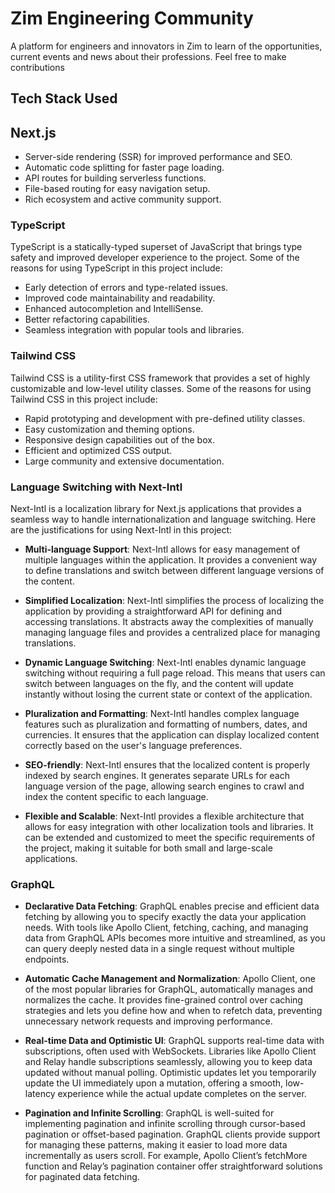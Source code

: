 # Zim Engineering Community

A platform for engineers and innovators in Zim to learn of the opportunities, current events and news about their professions. Feel free to make contributions 

## Tech Stack Used


## Next.js

- Server-side rendering (SSR) for improved performance and SEO.
- Automatic code splitting for faster page loading.
- API routes for building serverless functions.
- File-based routing for easy navigation setup.
- Rich ecosystem and active community support.

### TypeScript

TypeScript is a statically-typed superset of JavaScript that brings type safety and improved developer experience to the project. Some of the reasons for using TypeScript in this project include:

- Early detection of errors and type-related issues.
- Improved code maintainability and readability.
- Enhanced autocompletion and IntelliSense.
- Better refactoring capabilities.
- Seamless integration with popular tools and libraries.

### Tailwind CSS

Tailwind CSS is a utility-first CSS framework that provides a set of highly customizable and low-level utility classes. Some of the reasons for using Tailwind CSS in this project include:

- Rapid prototyping and development with pre-defined utility classes.
- Easy customization and theming options.
- Responsive design capabilities out of the box.
- Efficient and optimized CSS output.
- Large community and extensive documentation.


### Language Switching with Next-Intl

Next-Intl is a localization library for Next.js applications that provides a seamless way to handle internationalization and language switching. Here are the justifications for using Next-Intl in this project:

- **Multi-language Support**: Next-Intl allows for easy management of multiple languages within the application. It provides a convenient way to define translations and switch between different language versions of the content.

- **Simplified Localization**: Next-Intl simplifies the process of localizing the application by providing a straightforward API for defining and accessing translations. It abstracts away the complexities of manually managing language files and provides a centralized place for managing translations.

- **Dynamic Language Switching**: Next-Intl enables dynamic language switching without requiring a full page reload. This means that users can switch between languages on the fly, and the content will update instantly without losing the current state or context of the application.

- **Pluralization and Formatting**: Next-Intl handles complex language features such as pluralization and formatting of numbers, dates, and currencies. It ensures that the application can display localized content correctly based on the user's language preferences.

- **SEO-friendly**: Next-Intl ensures that the localized content is properly indexed by search engines. It generates separate URLs for each language version of the page, allowing search engines to crawl and index the content specific to each language.

- **Flexible and Scalable**: Next-Intl provides a flexible architecture that allows for easy integration with other localization tools and libraries. It can be extended and customized to meet the specific requirements of the project, making it suitable for both small and large-scale applications.


### GraphQL

- **Declarative Data Fetching**: GraphQL enables precise and efficient data fetching by allowing you to specify exactly the data your application needs. With tools like Apollo Client, fetching, caching, and managing data from GraphQL APIs becomes more intuitive and streamlined, as you can query deeply nested data in a single request without multiple endpoints.

- **Automatic Cache Management and Normalization**: Apollo Client, one of the most popular libraries for GraphQL, automatically manages and normalizes the cache. It provides fine-grained control over caching strategies and lets you define how and when to refetch data, preventing unnecessary network requests and improving performance.

- **Real-time Data and Optimistic UI**: GraphQL supports real-time data with subscriptions, often used with WebSockets. Libraries like Apollo Client and Relay handle subscriptions seamlessly, allowing you to keep data updated without manual polling. Optimistic updates let you temporarily update the UI immediately upon a mutation, offering a smooth, low-latency experience while the actual update completes on the server.

- **Pagination and Infinite Scrolling**: GraphQL is well-suited for implementing pagination and infinite scrolling through cursor-based pagination or offset-based pagination. GraphQL clients provide support for managing these patterns, making it easier to load more data incrementally as users scroll. For example, Apollo Client’s fetchMore function and Relay’s pagination container offer straightforward solutions for paginated data fetching.


